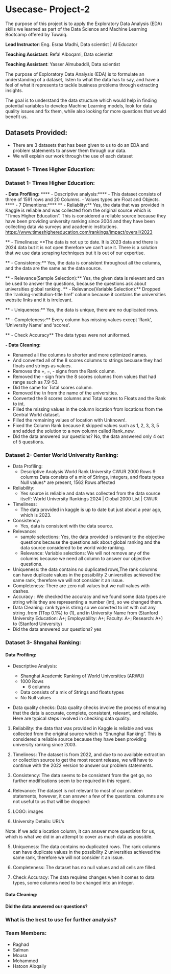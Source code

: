# Usecase- Project-2
The purpose of this project is to apply the Exploratory Data Analysis (EDA) skills we learned as part of the Data Science and Machine Learning Bootcamp offered by Tuwaiq.

**Lead Instructor**: Eng. Esraa Madhi, Data scientist | AI Educator

**Teaching Assistant**: Refal Alboqami, Data scientist

**Teaching Assistant**: Yasser Almubaddil, Data scientist


The purpose of Exploratory Data Analysis (EDA) is to formulate an understanding of a dataset, listen to what the data has to say, and have a feel of what it represents to tackle business problems through extracting insights.

The goal is to understand the data structure which would help in finding potential variables to develop Machine Learning models, look for data quality issues and fix them, while also looking for more questions that would benefit us.

## Datasets Provided:
- There are 3 datasets that has been given to us to do an EDA and problem statements to answer them through our data.
- We will explain our work through the use of each dataset

### Dataset 1- Times Higher Education:
### Dataset 1- Times Higher Education:
******- Data Profiling:******
****  - Descriptive analysis:****
    -  This dataset consists of three of 1591 rows and 20 Columns.
    -  Values types are Float and Objects.
****  -  7 Dimentions:****
**    - Reliablity:** Yes, the data that was provided in Kaggle is reliable and was collected from the original source which is “Times Higher Education”. This is considered a reliable source because they have been providing university ranking since 2004 and they have been collecting data via surveys and academic institutions. https://www.timeshighereducation.com/rankings/impact/overall/2023
 
**    - Timeliness: **The data is not up to date. It is 2023 data and there is 2024 data but it is not open therefore we can't use it. There is a solution that we use data scraping techniques but it is out of our expertise.

**    - Consistency:** Yes, the data is consistent throughout all the columns, and the data are the same as the data source.

  **  - Relevance(Sample Selection):** Yes, the given data is relevant and can be used to answer the questions, because the questions ask about universities global ranking.
  **  -  Relevance(Variable Selection):** Dropped the ‘ranking-institution-title href’ column because it contains the universities website links and it is irrelevant.

  **  - Uniqueness:** Yes, the data is unique, there are no duplicated rows.

  **  - Completeness:** Every column has missing values except ‘Rank’, ‘University Name’ and ‘scores’.

  **  - Check Accuracy** The data types were not uniformed. 
 
****- Data Cleaning:****
  - Renamed all the columns to shorter and more optimized names.
  - And converted all of the 8 scores columns to strings becuase they had floats and strings as values.
  - Removes the +, =, - signs from the Rank column.
  - Removed the - sign from the 8 scores columns from values that had range such as 7.9-53.
  - Did the same for Total scores column.
  - Removed the \n from the name of the universities.
  - Converted the 8 scores columns and Total scores to Floats and the Rank to int.
  -  Filled the missing values in the column location from locations from the Central World dataset.
  -  Filled the remaining values of location with Unknown!.
  -  Fixed the Column Rank because it skipped values such as 1, 2, 3, 3, 5 and added the solution to a new column called Rank_new.
- Did the data answered our questions?
  No, the data answered only 4 out of 5 questions.


### Dataset 2- Center World University Ranking:
- Data Profiling:
  - Descriptive Analysis
    World Rank University CWUR
    2000 Rows
    9 columns
    Data consists of a mix of Strings, integers, and floats types
    Null values* are present, 1562 Rows affected
- Reliability:
  - Yes source is reliable and data was collected from the data source itself: World University Rankings 2024 | Global 2000 List | CWUR
- Timeliness:
  - The data provided  in kaggle is up to date but just about a year ago, which is 2023.
- Consistency:
  - Yes, data is consistent with the data source.
- Relevance: 
  - sample selections: Yes, the data provided is relevant to the objective questions because the questions ask about global ranking and the data source considered      to be world wide ranking.
  - Relevance: 
    Variable selections: We will not remove any of the columns because we need all column  to answer our objective questions.
- Uniqueness: the data contains no duplicated rows,The rank columns can have duplicate values in the possibility 2 universities achieved the same rank, therefore       we will not consider it an issue.
- Completeness: There are zero null values but we null values with dashes.
- Accuracy : We checked the accuracy and we found some data types are string while they are representing a number (int), so we changed them. 
- Data Cleaning: rank type is stirng so we convrted to int with out any string .from (1Top 0.1%) to (1), and in University Name from (Stanford University
  Education: A+; Employability: A+; Faculty: A+; Research: A+) to (Stanford University) 
- Did the data answered our questions? yes
  
### Dataset 3- Shngahai Ranking:
#### Data Profiling:
- Descriptive Analysis:
  - Shanghai Academic Ranking of World Universities (ARWU)
  - 1000 Rows
	- 6 columns
  - Data consists of a mix of Strings and floats types
  - No Null values

- Data quality checks:
Data quality checks involve the process of ensuring that the data is accurate, complete, consistent, relevant, and reliable.
Here are typical steps involved in checking data quality:

1. Reliability:
the data that was provided in Kaggle is reliable and was collected from the original source which is “Shunghai Ranking”. 
This is considered a reliable source because they have been providing university ranking since 2003.

3. Timeliness:
The dataset is from 2022, and due to no available extraction or collection source to get the most recent release, we will have to continue with the 2022 version to answer our problem statements.

4. Consistency:
The data seems to be consistent from the get go, no further modifications seem to be required in this regard.

5. Relevance:
The dataset is not relevant to most of our problem statements, however, it can answer a few of the questions.
columns are not useful to us that will be dropped:
1.	LOGO: images
2.	University Details: URL’s

Note: If we add a location column, it can answer more questions for us, which is what we did in an attempt to cover as much data as possible.

5. Uniqueness:
The data contains no duplicated rows. The rank columns can have duplicate values in the possibility 2 universities achieved the same rank, therefore we will not consider it an issue.

6. Completeness:
The dataset has no null values and all cells are filled.

7. Check Accuracy:
The data requires changes when it comes to data types, some columns need to be changed into an integer.

#### Data Cleaning:



#### Did the data answered our questions?

### What is the best to use for further analysis?



### Team Members:
- Raghad
- Salman
- Mousa
- Mohammed
- Hatoon Aloqaily

